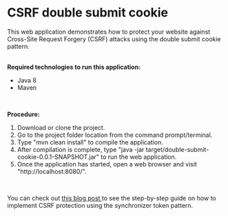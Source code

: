 # CSRF double submit cookie

This web application demonstrates how to protect your website against Cross-Site Request Forgery (CSRF) attacks using the double submit cookie pattern.
<br>
<br>

<b>Required technologies to run this application: </b>
<br>
<ul>
  <li>Java 8</li>
  <li>Maven</li>
</ul>

<br>

<b>Procedure:</b>
<ol>
  <li>Download or clone the project.</li>
  <li>Go to the project folder location from the command prompt/terminal.</li>
  <li>Type "mvn clean install" to compile the application.</li>
  <li>After compilation is complete, type "java -jar target/double-submit-cookie-0.0.1-SNAPSHOT.jar" to run the web application.</li>
  <li>Once the application has started, open a web browser and visit "http://localhost:8080/".</li>
</ol>

<br>

You can check out 
<a href="https://1techpro1.blogspot.com/2018/09/cross-site-request-forgery-csrf-prevention-using-double-submit-cookie.html">
this blog post
</a> to see the step-by-step guide on how to implement CSRF protection using the 
synchronizer token pattern.